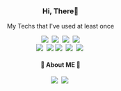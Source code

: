 <h3 align="center">Hi, There💜</h3>


<p align="center"> My Techs that I've used at least once</h3>



<p align="center">
 <img src ="https://img.shields.io/badge/-Java-blue?style=flat-square&logo=Java&logoColor=white"/></a>&nbsp
 <img src ="https://img.shields.io/badge/-Python-3776AB?style=flat-square&logo=Python&logoColor=white"/></a>&nbsp
 <img src ="http://img.shields.io/badge/-C++-00599C?style=flat-square&logo=c%2B%2B&logoColor=white"/></a>&nbsp
 <img src ="https://img.shields.io/badge/-C-A8B9CC?style=flat-square&logo=C&logoColor=white"/>
 <br/>
 <img src ="https://img.shields.io/badge/-Javascript-F7DF1E?style=flat-square&logo=Javascript&logoColor=white"/></a>&nbsp
 <img src ="https://img.shields.io/badge/-MySQL-4479A1?style=flat-square&logo=Mysql&logoColor=white"/>
 <img src="https://img.shields.io/badge/Flask-000000?style=flat-square&logo=Flask&logoColor=white"/>&nbsp
 <img src="https://img.shields.io/badge/AWS EC2-232F3E?style=flat-square&logo=AmazonAWS&logoColor=white"/>&nbsp
 <img src="https://img.shields.io/badge/AWS RDS-232F3E?style=flat-square&logo=AmazonAWS&logoColor=white"/>&nbsp
</p>
 
 
 
 
 <h4 align="center">🍇 About ME 🍇</h3>
 
 
 
 <p align = "center">
  <a href = "mailto:jahuhble@kakao.com"><img src ="https://img.shields.io/badge/-Mail-FFCD00?style=flat-square&logo=Kakao&logoColor=white"/></a>&nbsp
  <a href "https://blog.naver.com/jahuhble"><img src ="https://img.shields.io/badge/-Naver-03C75A?style=flat-square&logo=Naver&logoColor=white"/></a>&nbsp
 </p>

